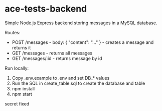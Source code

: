 # ace-tests-backend

Simple Node.js Express backend storing messages in a MySQL database.

Routes:
- POST /messages - body: { "content": "..." } - creates a message and returns it
- GET /messages - returns all messages
- GET /messages/:id - returns message by id

Run locally:
1. Copy .env.example to .env and set DB_* values
2. Run the SQL in create_table.sql to create the database and table
3. npm install
4. npm start

secret fixed
 